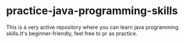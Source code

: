 # practice-java-programming-skills
This is a very active repository where you can learn java programming skills.It's beginner-friendly, feel free to pr as practice.

